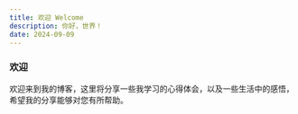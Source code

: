 ```yaml
---
title: 欢迎 Welcome
description: 你好，世界！
date: 2024-09-09
---
```


### 欢迎

欢迎来到我的博客，这里将分享一些我学习的心得体会，以及一些生活中的感悟，希望我的分享能够对您有所帮助。